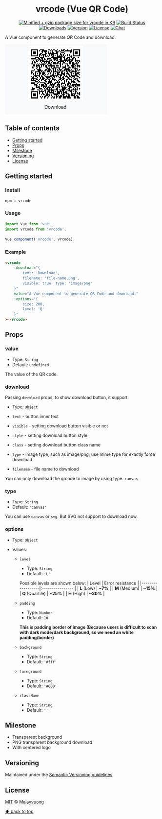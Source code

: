 <h1 align="center">vrcode (Vue QR Code)</h1>

<p align="center">
  <a href="https://bundlephobia.com/result?p=vrcode" target="_blank" rel="noopener noreferrer"><img src="https://flat.badgen.net/bundlephobia/minzip/vrcode" alt="Minified + gzip package size for vrcode in KB" class="badge--in-table"></a>
  <a href="https://circleci.com/gh/malayvuong/vrcode/tree/dev"><img src="https://img.shields.io/circleci/project/github/malayvuong/vrcode/dev.svg?sanitize=true" alt="Build Status"></a>
  <a href="https://npmcharts.com/compare/vrcode?minimal=true"><img src="https://img.shields.io/npm/dm/vrcode.svg?sanitize=true" alt="Downloads"></a>
  <a href="https://www.npmjs.com/package/vrcode"><img src="https://img.shields.io/npm/v/vrcode.svg?sanitize=true" alt="Version"></a>
  <a href="https://www.npmjs.com/package/vrcode"><img src="https://img.shields.io/npm/l/vrcode.svg?sanitize=true" alt="License"></a>
  <a href="https://m.me/malayvuong"><img src="https://img.shields.io/badge/chat-messenger-green" alt="Chat"></a>
</p>

A Vue component to generate QR Code and download.

![img](./assets/screenshot.png)

## Table of contents

- [Getting started](#getting-started)
- [Props](#props)
- [Milestone](#milestone)
- [Versioning](#versioning)
- [License](#license)

## Getting started

### Install
```shell
npm i vrcode
```

### Usage
```js
import Vue from 'vue';
import vrcode from 'vrcode';

Vue.component('vrcode', vrcode);
```
### Example
```html
<vrcode
    :download="{
        text: 'Download',
        filename: 'file-name.png',
        visible: true, type: 'image/png'
    }"
    value="A Vue component to generate QR Code and download."
    :options="{
        size: 200,
        level: 'Q'
    }"
></vrcode>
```

## Props

### value

- Type: `String`
- Default: `undefined`

The value of the QR code.

### download

Passing `download` props, to show download button, it support:

- Type: `Object`

- `text` - button inner text
- `visible` - setting download button visible or not
- `style` - setting download button style
- `class` - setting download button class name
- `type` - image type, such as image/png; use mime type for exactly force download
- `filename` - file name to download

You can only download the qrcode to image by using type: `canvas`

### type

- Type: `String`
- Default: `'canvas'`

You can use `canvas` or `svg`. But SVG not support to download now.

### options

- Type: `Object`
- Values:

  - `level`

    - Type: `String`
    - Default: `'L'`

    Possible levels are shown below:
    | Level            | Error resistance |
    |------------------|:----------------:|
    | **L** (Low)      | **~7%**          |
    | **M** (Medium)   | **~15%**         |
    | **Q** (Quartile) | **~25%**         |
    | **H** (High)     | **~30%**         |

  - `padding`

    - Type: `Number`
    - Default: `10`

    **This is padding border of image (Because users is difficult to scan with dark mode/dark background, so we need an white padding/border)**


  - `background`

    - Type: `String`
    - Default: `'#fff'`

  - `foreground`

    - Type: `String`
    - Default: `'#000'`

  - `className`

    - Type: `String`
    - Default: `''`

## Milestone

- Transparent background
- PNG transparent background download
- With centered logo

## Versioning

Maintained under the [Semantic Versioning guidelines](https://semver.org/).

## License

[MIT](https://opensource.org/licenses/MIT) © [Malayvuong](https://malayvuong.com/)

[⬆ back to top](#table-of-contents)